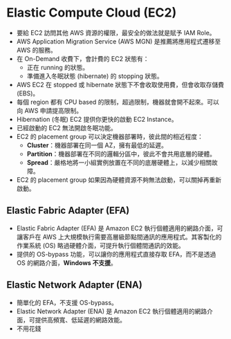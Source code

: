 # Elastic Compute Cloud (EC2)

- 要給 EC2 訪問其他 AWS 資源的權限，最安全的做法就是賦予 IAM Role。
- AWS Application Migration Service (AWS MGN) 是推薦將應用程式遷移至 AWS 的服務。
- 在 On-Demand 收費下，會計費的 EC2 狀態有：
  - 正在 running 的狀態。
  - 準備進入冬眠狀態 (hibernate) 的 stopping 狀態。
- AWS EC2 在 stopped 或 hibernate 狀態下不會收取使用費，但會收取存儲費 (EBS)。
- 每個 region 都有 CPU based 的限制，超過限制，機器就會開不起來。可以向 AWS 申請提高限制。
- Hibernation (冬眠) EC2 提供你更快的啟動 EC2 Instance。
- 已經啟動的 EC2 無法開啟冬眠功能。
- EC2 的 placement group 可以決定機器部署時，彼此間的相近程度：
  - **Cluster**：機器部署在同一個 AZ，擁有最低的延遲。
  - **Partition**：機器部署在不同的邏輯分區中，彼此不會共用底層的硬體。
  - **Spread**：嚴格地將一小組實例放置在不同的底層硬體上，以減少相關故障。
- EC2 的 placement group 如果因為硬體資源不夠無法啟動，可以關掉再重新啟動。

## Elastic Fabric Adapter (EFA)

- Elastic Fabric Adapter (EFA) 是 Amazon EC2 執行個體適用的網路介面，可讓客戶在 AWS 上大規模執行需要高層級節點間通訊的應用程式。其客製化的作業系統 (OS) 略過硬體介面，可提升執行個體間通訊的效能。
- 提供的 OS-bypass 功能，可以讓你的應用程式直接存取 EFA，而不是透過 OS 的網路介面，**Windows 不支援**。

## Elastic Network Adapter (ENA)

- 簡單化的 EFA，不支援 OS-bypass。
- Elastic Network Adapter (ENA) 是 Amazon EC2 執行個體適用的網路介面，可提供高頻寬、低延遲的網路效能。
- 不用花錢

